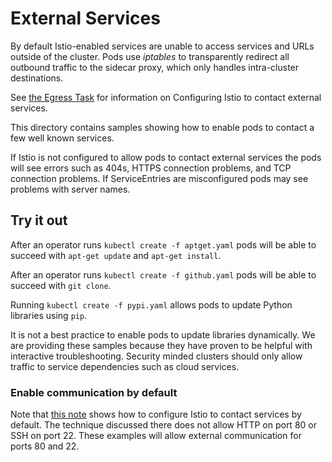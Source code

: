 # External Services

By default
Istio-enabled services are unable to access services and URLs outside of the cluster. Pods use <i>iptables</i> to transparently redirect all outbound traffic to the sidecar proxy, which only handles intra-cluster destinations.

See [the Egress Task](https://istio.io/docs/tasks/traffic-management/egress/) for
information on Configuring Istio to contact external services.

This directory contains samples showing how to enable pods to contact a few well
known services.

If Istio is not configured to allow pods to contact external services the pods will
see errors such as 404s, HTTPS connection problems, and TCP connection problems.  If
ServiceEntries are misconfigured pods may see problems with server names.

## Try it out

After an operator runs `kubectl create -f aptget.yaml` pods will be able to
succeed with `apt-get update` and `apt-get install`.

After an operator runs `kubectl create -f github.yaml` pods will be able to
succeed with `git clone`.

Running `kubectl create -f pypi.yaml` allows pods to update Python libraries using `pip`.

It is not a best practice to enable pods to update libraries dynamically.
We are providing these samples
because they have proven to be helpful with interactive troubleshooting.  Security minded clusters should only allow traffic to service dependencies such as cloud
services.

### Enable communication by default

Note that [this note](https://istio.io/docs/tasks/traffic-management/egress/#install-istio-with-access-to-all-external-services-by-default) shows how to configure Istio to contact services by default.  The technique
discussed there does not allow HTTP on port 80 or SSH on port 22.  These examples will
allow external communication for ports 80 and 22.
